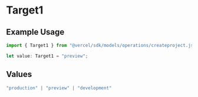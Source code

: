 # Target1

## Example Usage

```typescript
import { Target1 } from "@vercel/sdk/models/operations/createproject.js";

let value: Target1 = "preview";
```

## Values

```typescript
"production" | "preview" | "development"
```